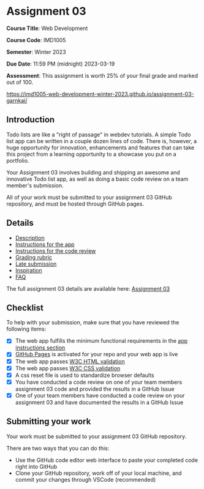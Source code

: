 # Assignment 03

**Course Title**: Web Development

**Course Code**: IMD1005

**Semester**: Winter 2023

**Due Date**: 11:59 PM (midnight) 2023-03-19

**Assessment**: This assignment is worth 25% of your final grade and marked out of 100.

https://imd1005-web-development-winter-2023.github.io/assignment-03-garnkai/

## Introduction

Todo lists are like a "right of passage" in webdev tutorials. A simple Todo list app can be written in a couple dozen lines of code. There is, however, a huge opportunity for innovation, enhancements and features that can take this project from a learning opportunity to a showcase you put on a portfolio.

Your Assignment 03 involves building and shipping an awesome and innovative Todo list app, as well as doing a basic code review on a team member's submission.

All of your work must be submitted to your assignment 03 GitHub repository, and must be hosted through GitHub pages.

## Details

- [Description](https://github.com/imd1005-web-development-winter-2023/assignment-03#description)
- [Instructions for the app](https://github.com/imd1005-web-development-winter-2023/assignment-03#instructions-for-the-app)
- [Instructions for the code review](https://github.com/imd1005-web-development-winter-2023/assignment-03#instructions-for-the-code-review)
- [Grading rubric](https://github.com/imd1005-web-development-winter-2023/assignment-03#grading-rubric)
- [Late submission](https://github.com/imd1005-web-development-winter-2023/assignment-03#late-submissions)
- [Inspiration](https://github.com/imd1005-web-development-winter-2023/assignment-03#screenshots-for-inspiration)
- [FAQ](https://github.com/imd1005-web-development-winter-2023/assignment-03#frequently-asked-questions-faq)

The full assignment 03 details are available here: [Assignment 03](https://github.com/imd1005-web-development-winter-2023/assignment-03)

## Checklist

To help with your submission, make sure that you have reviewed the following items:

- [x] The web app fulfills the minimum functional requirements in the [app instructions section](https://github.com/imd1005-web-development-winter-2023/assignment-03#instructions-for-the-app)
- [x] [GitHub Pages](https://docs.github.com/en/pages) is activated for your repo and your web app is live
- [x] The web app passes [W3C HTML validation](https://validator.w3.org/#validate_by_uri)
- [x] The web app passes [W3C CSS validation](https://jigsaw.w3.org/css-validator/#validate_by_uri)
- [x] A css reset file is used to standardize browser defaults
- [x] You have conducted a code review on one of your team members assignment 03 code and provided the results in a GitHub Issue
- [x] One of your team members have conducted a code review on your assignment 03 and have documented the results in a GitHub Issue

## Submitting your work

Your work must be submitted to your assignment 03 GitHub repository.

There are two ways that you can do this:

- Use the GitHub code editor web interface to paste your completed code right into GitHub
- Clone your GitHub repository, work off of your local machine, and commit your changes through VSCode (recommended)
